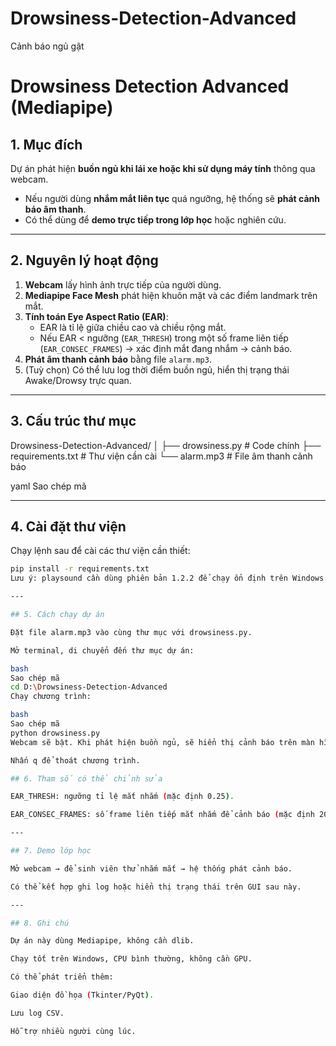 # Drowsiness-Detection-Advanced
Cảnh báo ngủ gật 
# Drowsiness Detection Advanced (Mediapipe)

## 1. Mục đích
Dự án phát hiện **buồn ngủ khi lái xe hoặc khi sử dụng máy tính** thông qua webcam.  
- Nếu người dùng **nhắm mắt liên tục** quá ngưỡng, hệ thống sẽ **phát cảnh báo âm thanh**.  
- Có thể dùng để **demo trực tiếp trong lớp học** hoặc nghiên cứu.

---

## 2. Nguyên lý hoạt động

1. **Webcam** lấy hình ảnh trực tiếp của người dùng.
2. **Mediapipe Face Mesh** phát hiện khuôn mặt và các điểm landmark trên mắt.
3. **Tính toán Eye Aspect Ratio (EAR)**:
   - EAR là tỉ lệ giữa chiều cao và chiều rộng mắt.
   - Nếu EAR < ngưỡng (`EAR_THRESH`) trong một số frame liên tiếp (`EAR_CONSEC_FRAMES`) → xác định mắt đang nhắm → cảnh báo.
4. **Phát âm thanh cảnh báo** bằng file `alarm.mp3`.
5. (Tuỳ chọn) Có thể lưu log thời điểm buồn ngủ, hiển thị trạng thái Awake/Drowsy trực quan.

---

## 3. Cấu trúc thư mục

Drowsiness-Detection-Advanced/
│
├── drowsiness.py # Code chính
├── requirements.txt # Thư viện cần cài
└── alarm.mp3 # File âm thanh cảnh báo

yaml
Sao chép mã

---

## 4. Cài đặt thư viện

Chạy lệnh sau để cài các thư viện cần thiết:

```bash
pip install -r requirements.txt
Lưu ý: playsound cần dùng phiên bản 1.2.2 để chạy ổn định trên Windows.

---

## 5. Cách chạy dự án

Đặt file alarm.mp3 vào cùng thư mục với drowsiness.py.

Mở terminal, di chuyển đến thư mục dự án:

bash
Sao chép mã
cd D:\Drowsiness-Detection-Advanced
Chạy chương trình:

bash
Sao chép mã
python drowsiness.py
Webcam sẽ bật. Khi phát hiện buồn ngủ, sẽ hiển thị cảnh báo trên màn hình và phát âm thanh cảnh báo.

Nhấn q để thoát chương trình.

## 6. Tham số có thể chỉnh sửa

EAR_THRESH: ngưỡng tỉ lệ mắt nhắm (mặc định 0.25).

EAR_CONSEC_FRAMES: số frame liên tiếp mắt nhắm để cảnh báo (mặc định 20).

---

## 7. Demo lớp học

Mở webcam → để sinh viên thử nhắm mắt → hệ thống phát cảnh báo.

Có thể kết hợp ghi log hoặc hiển thị trạng thái trên GUI sau này.

---

## 8. Ghi chú

Dự án này dùng Mediapipe, không cần dlib.

Chạy tốt trên Windows, CPU bình thường, không cần GPU.

Có thể phát triển thêm:

Giao diện đồ họa (Tkinter/PyQt).

Lưu log CSV.

Hỗ trợ nhiều người cùng lúc.
